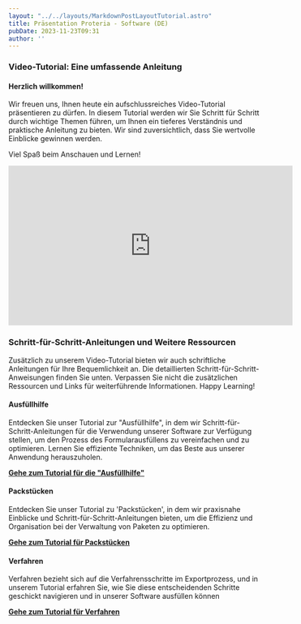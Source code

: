 ```yaml
---
layout: "../../layouts/MarkdownPostLayoutTutorial.astro"
title: Präsentation Proteria - Software (DE)
pubDate: 2023-11-23T09:31
author: ''
---
```


### **Video-Tutorial: Eine umfassende Anleitung**

#### Herzlich willkommen!

Wir freuen uns, Ihnen heute ein aufschlussreiches Video-Tutorial präsentieren zu dürfen. In diesem Tutorial werden wir Sie Schritt für Schritt durch wichtige Themen führen, um Ihnen ein tieferes Verständnis und praktische Anleitung zu bieten. Wir sind zuversichtlich, dass Sie wertvolle Einblicke gewinnen werden.

Viel Spaß beim Anschauen und Lernen!

<iframe src="https://www.youtube.com/embed/QD7DiQs-cuY?si=wJLF0exF7hg6aDin&amp;controls=0" width="560" height="315" title="YouTube video player" frameborder="0" allow="accelerometer; autoplay; clipboard-write; encrypted-media; gyroscope; picture-in-picture; web-share" allowfullscreen=""></iframe>

### **Schritt-für-Schritt-Anleitungen und Weitere Ressourcen**

Zusätzlich zu unserem Video-Tutorial bieten wir auch schriftliche Anleitungen für Ihre Bequemlichkeit an. Die detaillierten Schritt-für-Schritt-Anweisungen finden Sie unten. Verpassen Sie nicht die zusätzlichen Ressourcen und Links für weiterführende Informationen. Happy Learning!

#### Ausfüllhilfe

Entdecken Sie unser Tutorial zur \"Ausfüllhilfe\", in dem wir Schritt-für-Schritt-Anleitungen für die Verwendung unserer Software zur Verfügung stellen, um den Prozess des Formularausfüllens zu vereinfachen und zu optimieren. Lernen Sie effiziente Techniken, um das Beste aus unserer Anwendung herauszuholen.

[**Gehe zum Tutorial für die \"Ausfüllhilfe\"**](https://help.proteria.de/tutorials/ausfullhilfe2 "https://help.proteria.de/tutorials/ausfullhilfe2")

#### Packstücken

Entdecken Sie unser Tutorial zu \'Packstücken\', in dem wir praxisnahe Einblicke und Schritt-für-Schritt-Anleitungen bieten, um die Effizienz und Organisation bei der Verwaltung von Paketen zu optimieren.

[**Gehe zum Tutorial für Packstücken**](https://help.proteria.de/tutorials/packstucke "https://help.proteria.de/tutorials/packstucke")

#### Verfahren 

Verfahren bezieht sich auf die Verfahrensschritte im Exportprozess, und in unserem Tutorial erfahren Sie, wie Sie diese entscheidenden Schritte geschickt navigieren und in unserer Software ausfüllen können

[**Gehe zum Tutorial für Verfahren**](https://help.proteria.de/tutorials/verfahren "https://help.proteria.de/tutorials/verfahren")